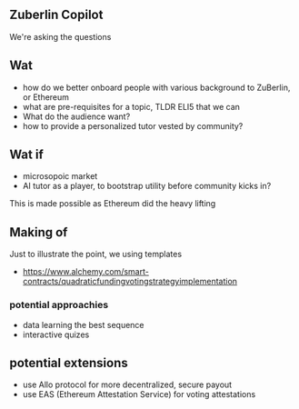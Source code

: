 ## Zuberlin Copilot

We're asking the questions

## Wat
- how do we better onboard people with various background to ZuBerlin, or Ethereum
- what are pre-requisites for a topic, TLDR ELI5 that we can 
- What do the audience want?
- how to provide a personalized tutor vested by community? 

## Wat if 
- microsopoic market
- AI tutor as a player, to bootstrap utility before community kicks in?

This is made possible as Ethereum did the heavy lifting


## Making of
Just to illustrate the point, we using templates

- https://www.alchemy.com/smart-contracts/quadraticfundingvotingstrategyimplementation

### potential approachies
- data learning the best sequence
- interactive quizes


## potential extensions
- use Allo protocol for more decentralized, secure payout
- use EAS (Ethereum Attestation Service) for voting attestations